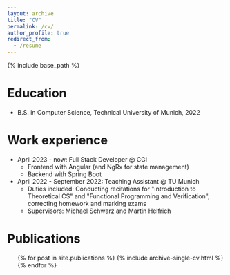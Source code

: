 ```yaml
---
layout: archive
title: "CV"
permalink: /cv/
author_profile: true
redirect_from:
  - /resume
---
```


{% include base_path %}

Education
======
* B.S. in Computer Science, Technical University of Munich, 2022

Work experience
======
* April 2023 - now: Full Stack Developer @ CGI
  * Frontend with Angular (and NgRx for state management)
  * Backend with Spring Boot
* April 2022 - September 2022: Teaching Assistant @ TU Munich
  * Duties included: Conducting recitations for "Introduction to Theoretical CS" and "Functional Programming and Verification", correcting homework and marking exams
  * Supervisors: Michael Schwarz and Martin Helfrich

<!-- Skills -->
<!-- ====== -->
<!-- * Skill 1 -->

Publications
======
  <ul>{% for post in site.publications %}
    {% include archive-single-cv.html %}
  {% endfor %}</ul>
  


